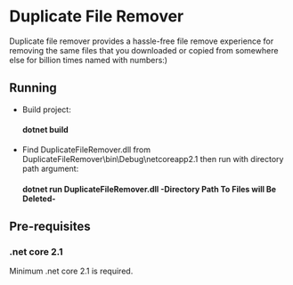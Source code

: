 # Duplicate File Remover

Duplicate file remover provides a hassle-free file remove experience for removing the same files that you downloaded or copied from somewhere else for billion times named with numbers:)

## Running

- Build project:

  #### dotnet build

- Find DuplicateFileRemover.dll from DuplicateFileRemover\bin\Debug\netcoreapp2.1 then run with directory path argument:

  #### dotnet run DuplicateFileRemover.dll -Directory Path To Files will Be Deleted-

## Pre-requisites

  ### .net core 2.1
  
  Minimum .net core 2.1 is required.
